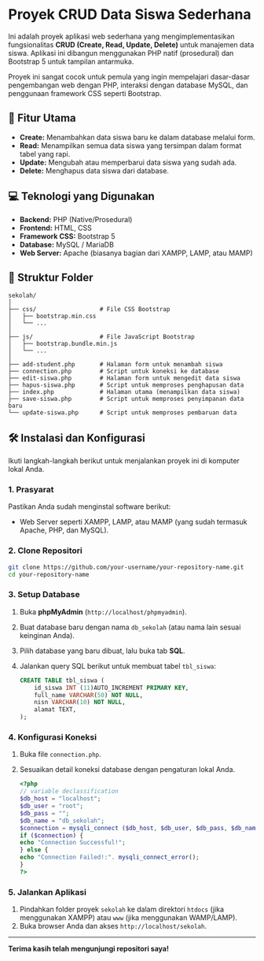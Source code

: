 # Proyek CRUD Data Siswa Sederhana

Ini adalah proyek aplikasi web sederhana yang mengimplementasikan fungsionalitas **CRUD (Create, Read, Update, Delete)** untuk manajemen data siswa. Aplikasi ini dibangun menggunakan PHP natif (prosedural) dan Bootstrap 5 untuk tampilan antarmuka.

Proyek ini sangat cocok untuk pemula yang ingin mempelajari dasar-dasar pengembangan web dengan PHP, interaksi dengan database MySQL, dan penggunaan framework CSS seperti Bootstrap.


## 🚀 Fitur Utama

  - **Create:** Menambahkan data siswa baru ke dalam database melalui form.
  - **Read:** Menampilkan semua data siswa yang tersimpan dalam format tabel yang rapi.
  - **Update:** Mengubah atau memperbarui data siswa yang sudah ada.
  - **Delete:** Menghapus data siswa dari database.

## 💻 Teknologi yang Digunakan

  - **Backend:** PHP (Native/Prosedural)
  - **Frontend:** HTML, CSS
  - **Framework CSS:** Bootstrap 5
  - **Database:** MySQL / MariaDB
  - **Web Server:** Apache (biasanya bagian dari XAMPP, LAMP, atau MAMP)

## 📂 Struktur Folder

```
sekolah/
│
├── css/                  # File CSS Bootstrap
│   ├── bootstrap.min.css
│   └── ...
│
├── js/                   # File JavaScript Bootstrap
│   ├── bootstrap.bundle.min.js
│   └── ...
│
├── add-student.php       # Halaman form untuk menambah siswa
├── connection.php        # Script untuk koneksi ke database
├── edit-siswa.php        # Halaman form untuk mengedit data siswa
├── hapus-siswa.php       # Script untuk memproses penghapusan data
├── index.php             # Halaman utama (menampilkan data siswa)
├── save-siswa.php        # Script untuk memproses penyimpanan data baru
└── update-siswa.php      # Script untuk memproses pembaruan data
```

## 🛠️ Instalasi dan Konfigurasi

Ikuti langkah-langkah berikut untuk menjalankan proyek ini di komputer lokal Anda.

### 1\. Prasyarat

Pastikan Anda sudah menginstal software berikut:

  - Web Server seperti XAMPP, LAMP, atau MAMP (yang sudah termasuk Apache, PHP, dan MySQL).

### 2\. Clone Repositori

```bash
git clone https://github.com/your-username/your-repository-name.git
cd your-repository-name
```

### 3\. Setup Database

1.  Buka **phpMyAdmin** (`http://localhost/phpmyadmin`).

2.  Buat database baru dengan nama `db_sekolah` (atau nama lain sesuai keinginan Anda).

3.  Pilih database yang baru dibuat, lalu buka tab **SQL**.

4.  Jalankan query SQL berikut untuk membuat tabel `tbl_siswa`:

    ```sql
    CREATE TABLE tbl_siswa (
        id_siswa INT (11)AUTO_INCREMENT PRIMARY KEY,
        full_name VARCHAR(50) NOT NULL,
        nisn VARCHAR(10) NOT NULL,
        alamat TEXT,
    );
    ```

### 4\. Konfigurasi Koneksi

1.  Buka file `connection.php`.

2.  Sesuaikan detail koneksi database dengan pengaturan lokal Anda.

    ```php
    <?php
    // variable declassification
    $db_host = "localhost";
    $db_user = "root";
    $db_pass = "";
    $db_name = "db_sekolah";
    $connection = mysqli_connect ($db_host, $db_user, $db_pass, $db_name);
    if ($connection) {
    echo "Connection Successful!";
    } else {
    echo "Connection Failed!:". mysqli_connect_error();
    }
    ?>

    ```

### 5\. Jalankan Aplikasi

1.  Pindahkan folder proyek `sekolah` ke dalam direktori `htdocs` (jika menggunakan XAMPP) atau `www` (jika menggunakan WAMP/LAMP).
2.  Buka browser Anda dan akses `http://localhost/sekolah`.
-----
**Terima kasih telah mengunjungi repositori saya!**

